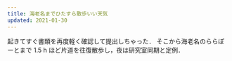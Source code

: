 ```yaml
---
title: 海老名までひたすら散歩いい天気
updated: 2021-01-30
---
```


起きてすぐ書類を再度軽く確認して提出しちゃった．
そこから海老名のららぽーとまで 1.5 h ほど片道を往復散歩し，夜は研究室同期と定例．
